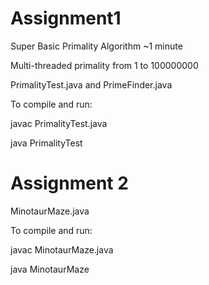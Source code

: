 # Assignment1
Super Basic Primality Algorithm ~1 minute

Multi-threaded primality from 1 to 100000000

PrimalityTest.java and PrimeFinder.java

To compile and run:

javac PrimalityTest.java

java PrimalityTest

# Assignment 2
MinotaurMaze.java

To compile and run:

javac MinotaurMaze.java

java MinotaurMaze